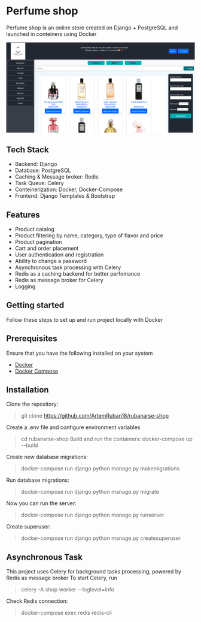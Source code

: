# Perfume shop


Perfume shop is an online store created on Django + PostgreSQL and launched in conteiners using Docker



![image alt](https://github.com/ArtemRuban18/rubanarse-shop/blob/7f2149a32be1a58f20bc6e003f6fb22f5ccc3a67/shop_index_page.png)

## Tech Stack

- Backend: Django
- Database: PostgreSQL
- Caching & Message broker: Redis
- Task Queue: Celery
- Conteinerization: Docker, Docker-Compose
- Frontend: Django Templates & Bootstrap

## Features

- Product catalog
- Product filtering by name, category, type of flavor and price
- Product pagination
- Cart and order placement
- User authentication and registration 
- Ability to change a password
- Asynchronous task processing with Celery
- Redis as a caching backend for better perfomance
- Redis as message broker for Celery
- Logging

## Getting started

Follow these steps to set up and run project locally with Docker

## Prerequisites

Ensure that you have the following installed on your system

- [Docker](https://www.docker.com/)
- [Docker Compose](https://docs.docker.com/compose/)

## Installation

Clone the repository:
   > git clone https://github.com/ArtemRuban18/rubanarse-shop

Create a .env file and configure environment variables

> cd rubanarse-shop
Build and run the containers:
   > docker-compose up --build

Create new database migrations:
   > docker-compose run django python manage.py makemigrations

Run database migrations:
   > docker-compose run django python manage.py migrate

Now you can run the server:
   > docker-compose run django python manage.py runserver

Create superuser:
   > docker-compose run django python manage.py createsuperuser

## Asynchronous Task

This project uses Celery for background tasks processing, powered by Redis as message broker
To start Celery, run
   > celery -A shop worker --loglevel=info

Check Redis connection:
   > docker-compose exec redis redis-cli
